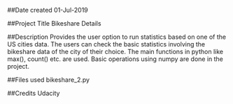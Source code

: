 ##Date created
01-Jul-2019

##Project Title
Bikeshare Details

##Description
Provides the user option to run statistics based on one of the US cities data.
The users can check the basic statistics involving the bikeshare data of the
city of their choice.
The main functions in python like max(), count() etc. are used.
Basic operations using numpy are done in the project.

##Files used
bikeshare_2.py

##Credits
Udacity
